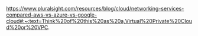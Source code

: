 https://www.pluralsight.com/resources/blog/cloud/networking-services-compared-aws-vs-azure-vs-google-cloud#:~:text=Think%20of%20this%20as%20a,Virtual%20Private%20Cloud%20or%20VPC.
